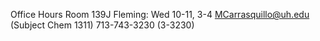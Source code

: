 Office Hours Room 139J Fleming: Wed 10-11, 3-4
[MCarrasquillo@uh.edu](mailto:MCarrasquillo@uh.edu) (Subject Chem 1311)
713-743-3230 (3-3230)
